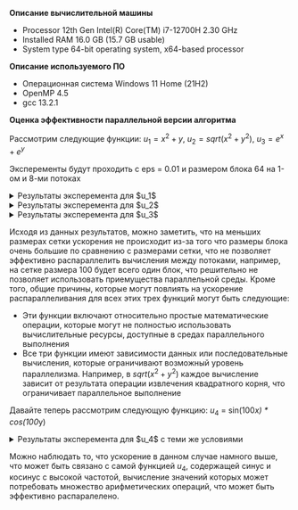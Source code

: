**Описание вычислительной машины**

- Processor	12th Gen Intel(R) Core(TM) i7-12700H   2.30 GHz
- Installed RAM	16.0 GB (15.7 GB usable)
- System type	64-bit operating system, x64-based processor
  
**Описание используемого ПО**

- Операционная система Windows 11 Home (21H2)
- OpenMP 4.5
- gcc 13.2.1 

**Оценка эффективности параллельной версии алгоритма**

Рассмотрим следующие функции:
$u_1 = x^2 + y$, $u_2 = sqrt{(x^2+y^2)}$, $u_3 = e^x + e^y$

Эксперементы будут проходить с eps = 0.01 и размером блока 64 на 1-ом и 8-ми потоках
  
<details>
<summary>Результаты эксперемента для $u_1$  </summary>

Средние значения из 10-ти запусков
![image](https://github.com/Salvatore112/Numerical-Methods-HW/assets/113641510/05c04408-b22f-48d2-9beb-0ef329a27e0f)

Данные по всем запуском, а также информация о доверительных интервалах представлены в таблице 
[Таблица](https://github.com/Salvatore112/Numerical-Methods-HW/blob/Task1/Task1/results/u1.xlsx)

</details>

<details>
<summary>Результаты эксперемента для $u_2$ </summary>

Средние значения из 10-ти запусков
![image](https://github.com/Salvatore112/Numerical-Methods-HW/assets/113641510/37799935-f82f-4e5d-afa0-def450f86bc9)

Данные по всем запуском, а также информация о доверительных интервалах представлены в таблице 
[Таблица](https://github.com/Salvatore112/Numerical-Methods-HW/blob/Task1/Task1/results/u2.xlsx)

</details>
<details>
<summary>Результаты эксперемента для $u_3$ </summary>

Средние значения из 10-ти запусков
![image](https://github.com/Salvatore112/Numerical-Methods-HW/assets/113641510/505bbb29-5878-4e1c-a31f-5229936c8475)

Данные по всем запуском, а также информация о доверительных интервалах представлены в таблице 
[Таблица](https://github.com/Salvatore112/Numerical-Methods-HW/blob/Task1/Task1/results/u3.xlsx)

</details>

Исходя из данных результатов, можно заметить, что на меньших размерах сетки ускорения не происходит из-за того что размеры блока очень большие по сравнению с размерами сетки, что не позволяет эффективно распараллелить вычисления между потоками, например, на сетке размера 100 будет всего один блок, что решительно не позволяет использовать приемущества параллельной среды. Кроме того, общие причины, которые могут повлиять на ускорение распараллеливания для всех этих трех функций могут быть следующие:
- Эти функции включают относительно простые математические операции, которые могут не полностью использовать вычислительные ресурсы, доступные в средах параллельного выполнения
- Все три функции имеют зависимости данных или последовательные вычисления, которые ограничивают возможный уровень параллелизма. Например, в $sqrt(x^2+y^2)$ каждое вычисление зависит от результата операции извлечения квадратного корня, что ограничивает параллельное выполнение

Давайте теперь рассмотрим следующую функцию:
$u_4$ = sin(100*x) * cos(100*y)

<details>
<summary>Результаты эксперемента для $u_4$ с теми же условиями </summary>

Средние значения из 10-ти запусков
![image](https://github.com/Salvatore112/Numerical-Methods-HW/assets/113641510/e7e740ed-983c-4bf5-815b-ecd506033d40)


Данные по всем запуском, а также информация о доверительных интервалах представлены в таблице 
[Таблица](https://github.com/Salvatore112/Numerical-Methods-HW/blob/Task1/Task1/results/u4.xlsx)

</details>

Можно наблюдать то, что ускорение в данном случае намного выше, что может быть связано с самой функцией $u_4$, содержащей синус и косинус с высокой частотой, вычисление значений которых может потребовать множество арифметических операций, что может быть эффективно распаралелено.

